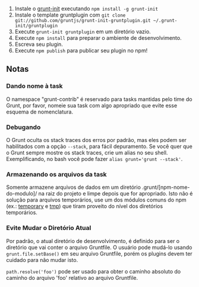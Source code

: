 1. Instale o [grunt-init](https://github.com/gruntjs/grunt-init) executando `npm install -g grunt-init`
2. Instale o template gruntplugin com `git clone git://github.com/gruntjs/grunt-init-gruntplugin.git ~/.grunt-init/gruntplugin`
3. Execute `grunt-init gruntplugin` em um diretório vazio.
4. Execute `npm install` para preparar o ambiente de desenvolvimento.
5. Escreva seu plugin.
6. Execute `npm publish` para publicar seu plugin no npm!

## Notas

### Dando nome à task

O namespace "grunt-contrib" é reservado para tasks mantidas pelo time do Grunt, por favor, nomeie sua task com algo apropriado que evite esse esquema de nomenclatura.

### Debugando

O Grunt oculta os stack traces dos erros por padrão, mas eles podem ser habilitados com a opção `--stack`, para fácil depuramento. Se você quer que o Grunt sempre mostre os stack traces, crie um alias no seu shell. Exemplificando, no bash você pode fazer `alias grunt='grunt --stack'`.

### Armazenando os arquivos da task

Somente armazene arquivos de dados em um diretório .grunt/[npm-nome-do-modulo]/ na raiz do projeto e limpe depois que for apropriado. Isto não é solução para arquivos temporários, use um dos módulos comuns do npm (ex.: [temporary](https://npmjs.org/package/temporary) e [tmp](https://npmjs.org/package/tmp)) que tiram proveito do nível dos diretórios temporários.

### Evite Mudar o Diretório Atual
Por padrão, o atual diretório de desenvolvimento, é definido para ser o diretório que vai conter o arquivo Gruntfile. O usuário pode mudá-lo usando `grunt.file.setBase()` em seu arquivo Gruntfile, porém os plugins devem ter cuidado para não mudar isto.

`path.resolve('foo')` pode ser usado para obter o caminho absoluto do caminho do arquivo 'foo' relativo ao arquivo Gruntfile.
